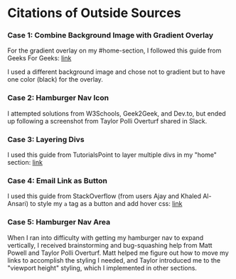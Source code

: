 # Citations of Outside Sources

### Case 1: Combine Background Image with Gradient Overlay
For the gradient overlay on my #home-section, I followed this guide from Geeks For Geeks: [link](https://www.geeksforgeeks.org/css-combine-background-image-with-gradient-overlay/)

I used a different background image and chose not to gradient but to have one color (black) for the overlay.

### Case 2: Hamburger Nav Icon
I attempted solutions from W3Schools, Geek2Geek, and Dev.to, but ended up following a screenshot from Taylor Polli Overturf shared in Slack.

### Case 3: Layering Divs
I used this guide from TutorialsPoint to layer multiple divs in my "home" section: [link](https://www.tutorialspoint.com/css/css_layers.htm)

### Case 4: Email Link as Button
I used this guide from StackOverflow (from users Ajay and Khaled Al-Ansari) to style my `a` tag as a button and add hover css: [link](https://stackoverflow.com/questions/35457548/how-to-link-a-button-to-an-email-address)

### Case 5: Hamburger Nav Area
When I ran into difficulty with getting my hamburger nav to expand vertically, I received brainstorming and bug-squashing help from Matt Powell and Taylor Polli Overturf.  Matt helped me figure out how to move my links to accomplish the styling I needed, and Taylor introduced me to the "viewport height" styling, which I implemented in other sections.